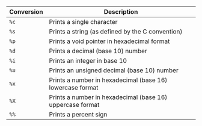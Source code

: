 | Conversion | Description                                   |
| ---------- | --------------------------------------------- |
| `%c`       | Prints a single character                      |
| `%s`       | Prints a string (as defined by the C convention)|
| `%p`       | Prints a void pointer in hexadecimal format    |
| `%d`       | Prints a decimal (base 10) number              |
| `%i`       | Prints an integer in base 10                   |
| `%u`       | Prints an unsigned decimal (base 10) number    |
| `%x`       | Prints a number in hexadecimal (base 16) lowercase format |
| `%X`       | Prints a number in hexadecimal (base 16) uppercase format |
| `%%`       | Prints a percent sign                          |

